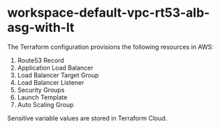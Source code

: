 # workspace-default-vpc-rt53-alb-asg-with-lt

The Terraform configuration provisions the following resources in AWS:

1. Route53 Record
2. Application Load Balancer
3. Load Balancer Target Group
4. Load Balancer Listener
5. Security Groups
6. Launch Template
7. Auto Scaling Group

Sensitive variable values are stored in Terraform Cloud.

